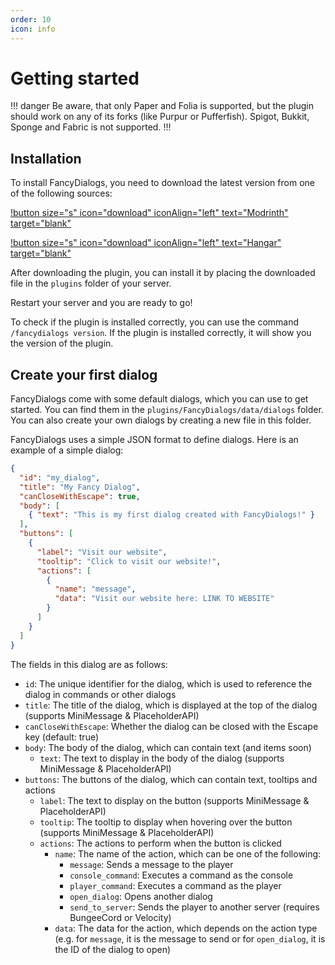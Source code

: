 ```yaml
---
order: 10
icon: info
---
```

# Getting started

!!! danger
Be aware, that only Paper and Folia is supported, but the plugin should work on any of its forks (like Purpur or Pufferfish). Spigot, Bukkit, Sponge and Fabric is not supported.
!!!

## Installation

To install FancyDialogs, you need to download the latest version from one of the following sources:

[!button size="s" icon="download" iconAlign="left" text="Modrinth" target="blank"](https://modrinth.com/plugin/fancydialogs/versions)

[!button size="s" icon="download" iconAlign="left" text="Hangar" target="blank"](https://hangar.papermc.io/Oliver/FancyDialogs/versions)

After downloading the plugin, you can install it by placing the downloaded file in the `plugins` folder of your server.

Restart your server and you are ready to go!

To check if the plugin is installed correctly, you can use the command `/fancydialogs version`. If the plugin is installed correctly, it will show you the version of the plugin.

## Create your first dialog

FancyDialogs come with some default dialogs, which you can use to get started. You can find them in the `plugins/FancyDialogs/data/dialogs` folder. 
You can also create your own dialogs by creating a new file in this folder.

FancyDialogs uses a simple JSON format to define dialogs. Here is an example of a simple dialog:

```json
{
  "id": "my_dialog",
  "title": "My Fancy Dialog",
  "canCloseWithEscape": true,
  "body": [
    { "text": "This is my first dialog created with FancyDialogs!" }
  ],
  "buttons": [
    {
      "label": "Visit our website",
      "tooltip": "Click to visit our website!",
      "actions": [
        {
          "name": "message",
          "data": "Visit our website here: LINK TO WEBSITE"
        }
      ]
    }
  ]
}
```

The fields in this dialog are as follows:

- `id`: The unique identifier for the dialog, which is used to reference the dialog in commands or other dialogs
- `title`: The title of the dialog, which is displayed at the top of the dialog (supports MiniMessage & PlaceholderAPI)
- `canCloseWithEscape`: Whether the dialog can be closed with the Escape key (default: true)
- `body`: The body of the dialog, which can contain text (and items soon)
  - `text`: The text to display in the body of the dialog (supports MiniMessage & PlaceholderAPI)
- `buttons`: The buttons of the dialog, which can contain text, tooltips and actions
  - `label`: The text to display on the button (supports MiniMessage & PlaceholderAPI)
  - `tooltip`: The tooltip to display when hovering over the button (supports MiniMessage & PlaceholderAPI)
  - `actions`: The actions to perform when the button is clicked
    - `name`: The name of the action, which can be one of the following:
      - `message`: Sends a message to the player
      - `console_command`: Executes a command as the console
      - `player_command`: Executes a command as the player
      - `open_dialog`: Opens another dialog
      - `send_to_server`: Sends the player to another server (requires BungeeCord or Velocity)
    - `data`: The data for the action, which depends on the action type (e.g. for `message`, it is the message to send or for `open_dialog`, it is the ID of the dialog to open)